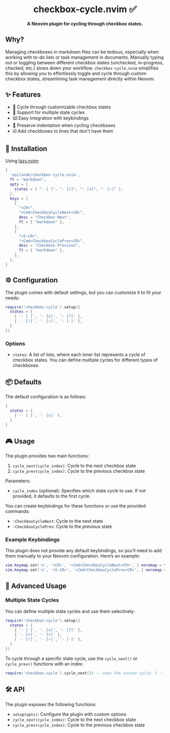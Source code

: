 <div align="center">
  <h1>checkbox-cycle.nvim ✅</h1>
</div>

<p align="center">
  <strong>A Neovim plugin for cycling through checkbox states.</strong>
</p>

## Why?

Managing checkboxes in markdown files can be tedious, especially when working with to-do lists or task management in documents. Manually typing out or toggling between different checkbox states (unchecked, in-progress, checked, etc.) slows down your workflow. `checkbox-cycle.nvim` simplifies this by allowing you to effortlessly toggle and cycle through custom checkbox states, streamlining task management directly within Neovim.

## ✨ Features

- 🔄 Cycle through customizable checkbox states
- 🔀 Support for multiple state cycles
- ⌨️ Easy integration with keybindings
- 🧘 Preserve indentation when cycling checkboxes
- ☑️ Add checkboxes to lines that don't have them

## 🚀 Installation

Using [lazy.nvim](https://github.com/folke/lazy.nvim):

```lua
{
  'epilande/checkbox-cycle.nvim',
  ft = "markdown",
  opts = {
    states = { "- [ ]", "- [/]", "- [x]", "- [~]" },
  },
  keys = {
    {
      "<CR>",
      "<Cmd>CheckboxCycleNext<CR>",
      desc = "Checkbox Next",
      ft = { "markdown" },
    },
    {
      "<S-CR>",
      "<Cmd>CheckboxCyclePrev<CR>",
      desc = "Checkbox Previous",
      ft = { "markdown" },
    },
  },
}
```

## ⚙️ Configuration

The plugin comes with default settings, but you can customize it to fit your needs:

```lua
require('checkbox-cycle').setup({
  states = {
    { '- [ ]', '- [x]', '- [?]' },
    { '- [!]', '- [~]', '- [-]' },
  }
})
```

### Options

- `states`: A list of lists, where each inner list represents a cycle of checkbox states. You can define multiple cycles for different types of checkboxes.

## 📦 Defaults

The default configuration is as follows:

```lua
{
  states = {
    { '- [ ]', '- [x]' },
  }
}
```

## 🎮 Usage

The plugin provides two main functions:

1. `cycle_next(cycle_index)`: Cycle to the next checkbox state
2. `cycle_prev(cycle_index)`: Cycle to the previous checkbox state

Parameters:

- `cycle_index` (optional): Specifies which state cycle to use. If not provided, it defaults to the first cycle.

You can create keybindings for these functions or use the provided commands:

- `:CheckboxCycleNext`: Cycle to the next state
- `:CheckboxCyclePrev`: Cycle to the previous state

### Example Keybindings

This plugin does not provide any default keybindings, so you’ll need to add them manually to your Neovim configuration. Here’s an example:

```lua
vim.keymap.set('n', '<CR>', '<Cmd>CheckboxCycleNext<CR>', { noremap = true, silent = true })
vim.keymap.set('n', '<S-CR>', '<Cmd>CheckboxCyclePrev<CR>', { noremap = true, silent = true })
```

## 🔬 Advanced Usage

### Multiple State Cycles

You can define multiple state cycles and use them selectively:

```lua
require('checkbox-cycle').setup({
  states = {
    { '- [ ]', '- [x]', '- [?]' },
    { '- [>]', '- [<]' },
    { '- [!]', '- [~]', '- [-]' },
  }
})
```

To cycle through a specific state cycle, use the `cycle_next()` or `cycle_prev()` functions with an index:

```lua
require('checkbox-cycle').cycle_next(2) -- Uses the second cycle: { '- [>]', '- [<]' }
```

## 🛠️ API

The plugin exposes the following functions:

- `setup(opts)`: Configure the plugin with custom options
- `cycle_next(cycle_index)`: Cycle to the next checkbox state
- `cycle_prev(cycle_index)`: Cycle to the previous checkbox state
